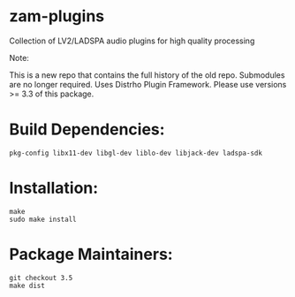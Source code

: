 zam-plugins
===========

Collection of LV2/LADSPA audio plugins for high quality processing

Note:

This is a new repo that contains the full history of the old repo.
Submodules are no longer required.
Uses Distrho Plugin Framework.
Please use versions >= 3.3 of this package.

Build Dependencies:
===================

	pkg-config libx11-dev libgl-dev liblo-dev libjack-dev ladspa-sdk


Installation:
=============

	make
	sudo make install


Package Maintainers:
====================

	git checkout 3.5
	make dist
